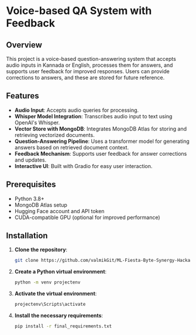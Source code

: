 # Voice-based QA System with Feedback

## Overview

This project is a voice-based question-answering system that accepts audio inputs in Kannada or English, processes them for answers, and supports user feedback for improved responses. Users can provide corrections to answers, and these are stored for future reference.

## Features

- **Audio Input**: Accepts audio queries for processing.
- **Whisper Model Integration**: Transcribes audio input to text using OpenAI's Whisper.
- **Vector Store with MongoDB**: Integrates MongoDB Atlas for storing and retrieving vectorized documents.
- **Question-Answering Pipeline**: Uses a transformer model for generating answers based on retrieved document context.
- **Feedback Mechanism**: Supports user feedback for answer corrections and updates.
- **Interactive UI**: Built with Gradio for easy user interaction.

## Prerequisites

- Python 3.8+
- MongoDB Atlas setup
- Hugging Face account and API token
- CUDA-compatible GPU (optional for improved performance)

## Installation

1. **Clone the repository**:
   ```bash
   git clone https://github.com/valmikGit/ML-Fiesta-Byte-Synergy-Hackathon
   ```
2. **Create a Python virtual environment**:
    ```bash
    python -m venv projectenv
    ```
3. **Activate the virtual environment**:
    ```bash
    projectenv\Scripts\activate
    ```
4. **Install the necessary requirements**:
    ```bash
    pip install -r final_requirements.txt
    ```